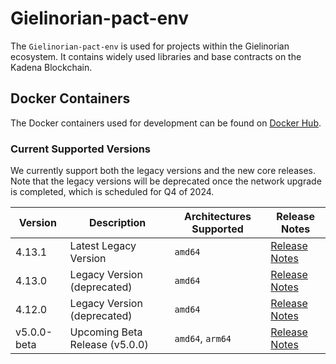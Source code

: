 # Gielinorian-pact-env

The `Gielinorian-pact-env` is used for projects within the Gielinorian ecosystem. It contains widely used libraries and base contracts on the Kadena Blockchain.

## Docker Containers

The Docker containers used for development can be found on [Docker Hub](https://hub.docker.com/repository/docker/gielinorian/pact-core/general).

### Current Supported Versions

We currently support both the legacy versions and the new core releases. Note that the legacy versions will be deprecated once the network upgrade is completed, which is scheduled for Q4 of 2024.

| Version     | Description                                 | Architectures Supported         | Release Notes                                                                 |
|-------------|--------------------------------------------|---------------------------------|-------------------------------------------------------------------------------|
| 4.13.1      | Latest Legacy Version                       | `amd64`                         | [Release Notes](https://github.com/gielinorian/gielinorian-pact-env/releases/tag/v4.13.1)  |
| 4.13.0      | Legacy Version (deprecated)                 | `amd64`                         | [Release Notes](https://github.com/gielinorian/gielinorian-pact-env/releases/tag/v4.13.0)  |
| 4.12.0      | Legacy Version (deprecated)                 | `amd64`                         | [Release Notes](https://github.com/gielinorian/gielinorian-pact-env/releases/tag/v4.12.0)  |
| v5.0.0-beta | Upcoming Beta Release (v5.0.0)              | `amd64`, `arm64`                | [Release Notes](https://github.com/gielinorian/gielinorian-pact-env/releases/tag/v5.0.0-beta) |
